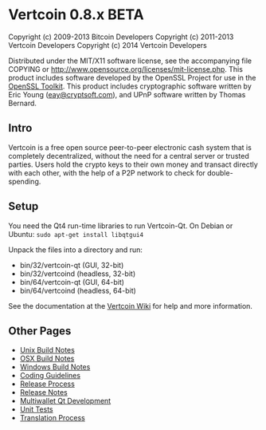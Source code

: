 Vertcoin 0.8.x BETA
====================

Copyright (c) 2009-2013 Bitcoin Developers
Copyright (c) 2011-2013 Vertcoin Developers
Copyright (c) 2014 Vertcoin Developers

Distributed under the MIT/X11 software license, see the accompanying
file COPYING or http://www.opensource.org/licenses/mit-license.php.
This product includes software developed by the OpenSSL Project for use in the [OpenSSL Toolkit](http://www.openssl.org/). This product includes
cryptographic software written by Eric Young ([eay@cryptsoft.com](mailto:eay@cryptsoft.com)), and UPnP software written by Thomas Bernard.


Intro
---------------------
Vertcoin is a free open source peer-to-peer electronic cash system that is
completely decentralized, without the need for a central server or trusted
parties.  Users hold the crypto keys to their own money and transact directly
with each other, with the help of a P2P network to check for double-spending.


Setup
---------------------
You need the Qt4 run-time libraries to run Vertcoin-Qt. On Debian or Ubuntu:
	`sudo apt-get install libqtgui4`

Unpack the files into a directory and run:

- bin/32/vertcoin-qt (GUI, 32-bit)
- bin/32/vertcoind (headless, 32-bit)
- bin/64/vertcoin-qt (GUI, 64-bit)
- bin/64/vertcoind (headless, 64-bit)

See the documentation at the [Vertcoin Wiki](http://vertcoin.org)
for help and more information.


Other Pages
---------------------
- [Unix Build Notes](build-unix.md)
- [OSX Build Notes](build-osx.md)
- [Windows Build Notes](build-msw.md)
- [Coding Guidelines](coding.md)
- [Release Process](release-process.md)
- [Release Notes](release-notes.md)
- [Multiwallet Qt Development](multiwallet-qt.md)
- [Unit Tests](unit-tests.md)
- [Translation Process](translation_process.md)
